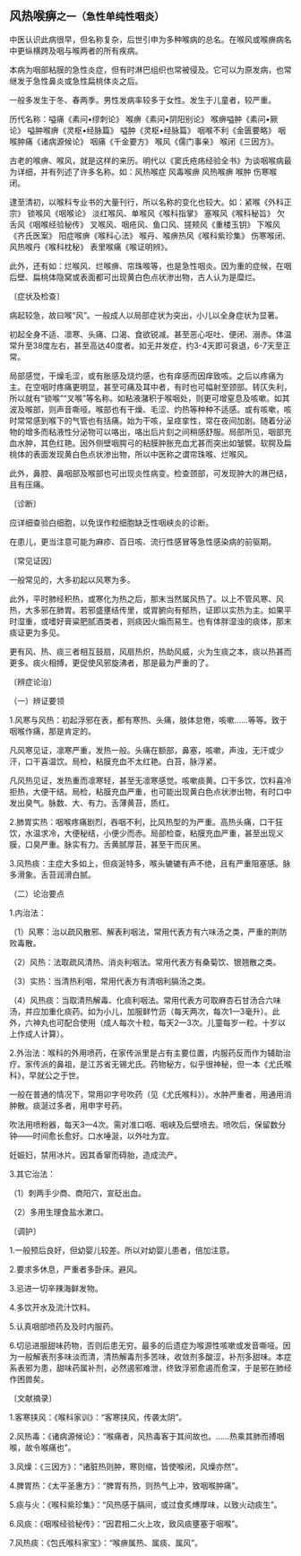 
## 风热喉痹<small>之一（急性单纯性咽炎）</small>

中医认识此病很早，但名称复杂，后世引申为多种喉病的总名。在喉风或喉痹病名中更纵横跨及咽与喉两者的所有疾病。

本病为咽部粘膜的急性炎症，但有时淋巴组织也常被侵及。它可以为原发病，也常继发于急性鼻炎或急性扁桃体炎之后。

一般多发生于冬、春两季。男性发病率较多于女性。发生于儿童者，较严重。

历代名称：嗌痛《素问•缪刺论》 喉痹《素问•阴阳别论》 喉痹嗌肿《素问•厥论》 嗌肿喉痹《灵枢•经脉篇》 嗌肿《灵枢•经脉篇》 咽喉不利《金匮要略》 咽喉肿痛《诸病源候论》 咽痛《千金要方》 喉风《儒门事亲》 喉闭《三因方》。

古老的喉痹、喉风，就是这样的来历。明代以《窦氏疮疡经验全书》为谈咽喉病最为详细，并有列述了许多名称。如：风热喉症 风毒喉痹 风热喉痹 喉肿 伤寒喉闭。

逮至清初，以喉科专业书的大量刊行，所以名称的变化也较大。如：紧喉《外科正宗》 锁喉风《咽喉论》 淡红喉风、单喉风《喉科指掌》 塞喉风《喉科秘旨》 欠舌风《咽喉经验秘传》 叉喉风、咽疮风、鱼口风、搓颊风《重楼玉钥》 下喉风《齐氏医案》 阳症喉痹《喉科心法》 喉丹、喉痹热风《喉科紫珍集》 伤寒喉闭、风热喉丹《喉科枕秘》 表里喉痛《喉证明辨》。

此外，还有如：烂喉风、烂喉痹、帘珠喉等，也是急性咽炎。因为重的症候，在咽后壁、扁桃体隐窝或表面都可出现黄白色点状渗出物，古人认为是糜烂。

〔症状及检查〕

病起较急，故曰喉“风”。一般成人以局部症状为突出，小儿以全身症状为显著。

初起全身不适、凛寒、头痛、口渴、食欲锐减。甚至恶心呕吐、便闭、溺赤。体温常升至38度左右，甚至高达40度者。如无并发症，约3-4天即可衰退，6-7天至正常。

局部感觉，干燥毛涩，或有胀感及烧灼感，也有痒感而因痒致咳。之后以疼痛为主。在空咽时疼痛更明显，甚至可痛及耳中者，有时也可幅射至颈部。转仄失利，所以就有“锁喉”“叉喉”等名称。如粘液潴积于喉咽处，则更可增窒息及咳嗽。如其波及喉部，则声音嘶哑。喉部也有干燥、毛涩、灼热等种种不适感。或有咳嗽，咳时常常感到喉下的气管也有括痛。始为干咳，呈痉挛性，常在夜间加剧。随着分泌物的增多而粘液性分泌物可以咯出，咯出后片刻之间稍感舒服。局部所见，咽部充血水肿，其色红艳。因外侧壁咽腭弓的粘膜肿胀充血尤甚而突出如皱襞。软腭及扁桃体的表面发现黄白色点状渗出物，所以中医称之谓帘珠喉、烂喉风。

此外，鼻腔、鼻咽部及喉部也可出现炎性病变。检查颈部，可发现肿大的淋巴结，且有压痛。

〔诊断〕

应详细查验白细胞，以免误作粒细胞缺乏性咽峡炎的诊断。

在患儿，更当注意可能为麻疹、百日咳、流行性感冒等急性感染病的前驱期。

〔常见证因〕

一般常见的，大多初起以风寒为多。

此外，平时肺经积热，或寒化为热之后，那末当然属风热了。以上不管风寒、风热，大多邪在肺胃。若邪盛壅结传里，或胃腑向有郁热，证即以实热为主。如果平时湿重，或嗜好膏粱肥腻酒类者，则痰因火煽而易生。也有体胖湿浊的痰体，那末痰证更为多见。

更有风、热、痰三者相互鼓扇，风扇热炽，热助风威，火为生痰之本，痰以热甚而更多。痰火相搏，更促使风邪旋沸者，那是最为严重的了。

〔辨症论治〕

（一）辨证要领

1.风寒与风热：初起浮邪在表，都有寒热、头痛，肢体怠倦，咳嗽……等等。致于咽喉作痛，那是肯定的。

凡风寒见证，凛寒严重，发热一般。头痛在额部，鼻塞，咳嗽，声浊，无汗或少汗，口干喜温饮。局检，粘膜充血不太红艳。白苔，脉浮紧。

凡风热见证，发热重而凛寒轻，甚至无凛寒感觉。咳嗽痰黄。口干多饮，饮料喜冷拒热，大便干结。局检，粘膜充血严重，也可能出现黄白色点状渗出物，有时口中发出臭气。脉数、大、有力。舌薄黄苔，质红。

2.肺胃实热：咽喉疼痛剧烈，吞咽不利，比风热型的为严重。高热头痛，口干狂饮，水温求冷，大便秘结，小便少而赤。局部检查，粘膜充血严重，甚至出现义膜，口臭严重。脉实有力。舌黄腻厚苔，甚至干而灰黑。

3.风热痰：主症大多如上，但痰涎特多，喉头辘辘有声不绝，且有严重阻塞感。脉多滑象。舌苔润滑白腻。

（二）论治要点

1.内治法：

（1）风寒：治以疏风散邪、解表利咽法，常用代表方有六味汤之类，严重的荆防败毒散。

（2）风热：法取疏风清热、消炎利咽法。常用代表方有桑菊饮、银翘散之类。

（3）实热：当清热利咽，常用代表方有清咽利膈汤之类。

（4）风热痰：当取清热解毒、化痰利咽法。常用代表方可取麻杏石甘汤合六味汤，并应加重化痰药。如为小儿，加服鲜竹沥（每天两次，每次1—3毫升）。此外，六神丸也可配合使用（成人每次十粒，每天2—3次。儿童每岁一粒。十岁以上作成人计算）。

2.外治法：喉科的外用喷药，在家传派里是占有主要位置，内服药反而作为辅助治疗。家传派的鼻祖，是江苏省无锡尤氏。药物秘方，似乎很神秘，但一本《尤氏喉科》，早就公之于世。

一般在普通的情况下，常用卯字号吹药（见《尤氏喉科》）。水肿严重者，用通用消肿散。痰涎过多者，用申字号药。

吹法用喷粉器，每天3—4次。需对准口咽、咽峡及后壁喷去。喷吹后，保留数分钟——时间愈长愈好。口水唾涎，以外吐为宜。

妊娠妇，禁用冰片。因其香窜而碍胎，造成流产。

3.其它治法：

（1）刺两手少商、商阳穴，宣砭出血。

（2）多用生理食盐水漱口。

〔调护〕

1.一般预后良好，但幼婴儿较差。所以对幼婴儿患者，倍加注意。

2.要求多休息，严重者多卧床。避风。

3.忌进一切辛辣海鲜发物。

4.多饮开水及流汁饮料。

5.认真咽部喷药及及时内服药。

6.切忌进服甜味药物，否则后患无穷。最多的后遗症为喉源性咳嗽或发音嘶哑。因为一般解表剂多味淡而清，清热解毒剂多苦味，收敛剂多酸涩，补剂多甜味。本症系表邪为患，甜味药属补剂，必然遏邪难泄，终致浮邪愈遏而愈深，于是邪在肺经作困兽矣。

〔文献摘录〕

1.客寒挟风：《喉科家训》：“客寒挟风，传袭太阴”。

2.风热毒：《诸病源候论》：“喉痛者，风热毒客于其间故也。……热乘其肺而搏咽喉，故令喉痛也”。

3.风燥：《三因方》：“诸脏热则肿，寒则缩，皆使喉闭，风燥亦然”。

4.脾胃热：《太平圣惠方》：“脾胃有热，则热气上冲，致咽喉肿痛”。

5.痰与火：《喉科紫珍集》：“风热感于膈间，或过食炙煿厚味，以致火动痰生”。

6.风痰：《咽喉经验秘传》：“因君相二火上攻，致风痰壅塞于咽喉”。

7.风热痰：《包氏喉科家宝》：“喉痹属热、属痰、属风”。
